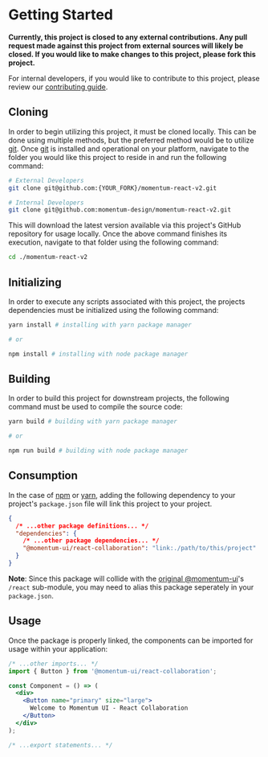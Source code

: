 # Getting Started

**Currently, this project is closed to any external contributions. Any pull request made against
this project from external sources will likely be closed. If you would like to make changes to this
project, please fork this project.**

For internal developers, if you would like to contribute to this project, please review our
[contributing guide](./CONTRIBUTING.md).

## Cloning

In order to begin utilizing this project, it must be cloned locally. This can be done using multiple
methods, but the preferred method would be to utilize [git](https://git-scm.com/). Once
[git](https://git-scm.com/) is installed and operational on your platform, navigate to the folder
you would like this project to reside in and run the following command:

```bash
# External Developers
git clone git@github.com:{YOUR_FORK}/momentum-react-v2.git

# Internal Developers
git clone git@github.com:momentum-design/momentum-react-v2.git
```

This will download the latest version available via this project's GitHub repository for usage
locally. Once the above command finishes its execution, navigate to that folder using the following
command:

```bash
cd ./momentum-react-v2
```

## Initializing

In order to execute any scripts associated with this project, the projects dependencies must be
initialized using the following command:

```bash
yarn install # installing with yarn package manager

# or

npm install # installing with node package manager
```

## Building

In order to build this project for downstream projects, the following command must be used to
compile the source code:

```bash
yarn build # building with yarn package manager

# or

npm run build # building with node package manager
```

## Consumption

In the case of [npm](https://www.npmjs.com/) or [yarn](https://classic.yarnpkg.com/en/), adding the
following dependency to your project's `package.json` file will link this project to your project.

```json
{
  /* ...other package definitions... */
  "dependencies": {
    /* ...other package dependencies... */
    "@momentum-ui/react-collaboration": "link:./path/to/this/project"
  }
}
```

**Note**: Since this package will collide with the
[original @momentum-ui](https://github.com/momentum-design/momentum-ui)'s `/react` sub-module, you
may need to alias this package seperately in your `package.json`.

## Usage

Once the package is properly linked, the components can be imported for usage within your
application:

```jsx
/* ...other imports... */
import { Button } from '@momentum-ui/react-collaboration';

const Component = () => (
  <div>
    <Button name="primary" size="large">
      Welcome to Momentum UI - React Collaboration
    </Button>
  </div>
);

/* ...export statements... */
```
